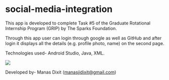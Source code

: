 # social-media-integration
This app is developed to complete Task #5 of the Graduate Rotational Internship Program (GRIP) by The Sparks Foundation.

Through this app user can login through google as well as GitHub and after login it displays all the details (e.g. profile photo, name) on the second page.

Technologies used- Android Studio, Java, XML.

<p float="center">
  <img src="demo_vedio.gif" />
</p>

Developed by- Manas Dixit (manasjidixit@gmail.com)
